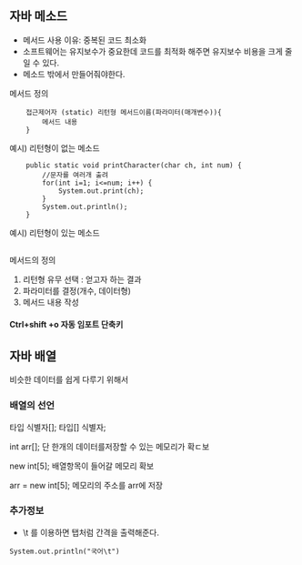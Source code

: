 ## 자바 메소드 

- 메서드 사용 이유: 중복된 코드 최소화
- 소프트웨어는 유지보수가 중요한데 코드를 최적화 해주면 유지보수 비용을 크게 줄일 수 있다.
- 메소드 밖에서 만들어줘야한다.

메서드 정의

```
	접근제어자 (static) 리턴형 메서드이름(파라미터(매개변수)){
		메서드 내용
	}
```

예시) 리턴형이 없는 메소드

```
	public static void printCharacter(char ch, int num)	{
		//문자를 여러개 출려
		for(int i=1; i<=num; i++) {
			System.out.print(ch);
		}
		System.out.println();
	}
```

 

예시) 리턴형이 있는 메소드

```
```



메서드의 정의

1. 리턴형 유무 선택 : 얻고자 하는 결과
2. 파라미터를 결정(개수, 데이터형)
3. 메서드 내용 작성



#### Ctrl+shift +o 자동 임포트 단축키



## 자바 배열

비슷한 데이터를 쉽게 다루기 위해서

### 배열의 선언

타입 식별자[];  타입[] 식별자;

int arr[]; 단 한개의 데이터를저장할 수 있는 메모리가 확ㄷ보

new int[5]; 배열항목이 들어갈 메모리 확보

arr = new int[5]; 메모리의 주소를 arr에 저장





### 추가정보

- \t 를 이용하면 탭처럼 간격을 출력해준다.

```
System.out.println("국어\t")
```

